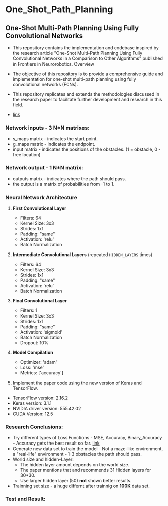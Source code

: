 # One_Shot_Path_Planning

## One-Shot Multi-Path Planning Using Fully Convolutional Networks

- This repository contains the implementation and codebase inspired by the research article "One-Shot Multi-Path Planning Using Fully Convolutional Networks in a Comparison to Other Algorithms" published in Frontiers in Neurorobotics.
Overview

 - The objective of this repository is to provide a comprehensive guide and implementation for one-shot multi-path planning using fully convolutional networks (FCNs).
 - This repository replicates and extends the methodologies discussed in the research paper to facilitate further development and research in this field.
 - [link](https://www.frontiersin.org/journals/neurorobotics/articles/10.3389/fnbot.2020.600984/full)


### Network inputs - 3 N*N matrixes:
  - s_maps matrix - indicates the start point.
  - g_maps matrix - indicates the endpoint.
  - input matrix - indicates the positions of the obstacles. (1 = obstacle, 0 - free location)
    
### Network output - 1 N*N matrix:
 - outputs matrix - indicates where the path should pass.
 - the output is a matrix of probabilities from -1 to 1.
 

### Neural Network Architecture

1. **First Convolutional Layer**
   - Filters: 64
   - Kernel Size: 3x3
   - Strides: 1x1
   - Padding: "same"
   - Activation: 'relu'
   - Batch Normalization

2. **Intermediate Convolutional Layers** (repeated `HIDDEN_LAYERS` times)
   - Filters: 64
   - Kernel Size: 3x3
   - Strides: 1x1
   - Padding: "same"
   - Activation: 'relu'
   - Batch Normalization

3. **Final Convolutional Layer**
   - Filters: 1
   - Kernel Size: 3x3
   - Strides: 1x1
   - Padding: "same"
   - Activation: 'sigmoid'
   - Batch Normalization
   - Dropout: 10%

4. **Model Compilation**
   - Optimizer: 'adam'
   - Loss: 'mse'
   - Metrics: ['accuracy']

5. Implement the paper code using the new version of Keras and TensorFlow.
  - TensorFlow version: 2.16.2
  - Keras version: 3.1.1
  - NVIDIA driver version: 555.42.02
  - CUDA Version: 12.5
   
### Research Conclusions:

- Try different types of Loss Functions - MSE, Accuracy, Binary_Accuracy - Accuracy gets the best result so far. [link](https://keras.io/api/losses/)
- Generate new data set to train the model - Not a maze-like environment, a "real-life" environment - 1-3 obstacles the path should pass.
- World size and hidden-Layer:
  - The hidden layer amount depends on the world size.
  - The paper mentions that and recommends 31 Hidden layers for 30*30.
  - Use larger hidden layer (50) **not** shown better results.
- Trainning set size - a huge differnt after trainnig on **100K** data set.

### Test and Result:

   
